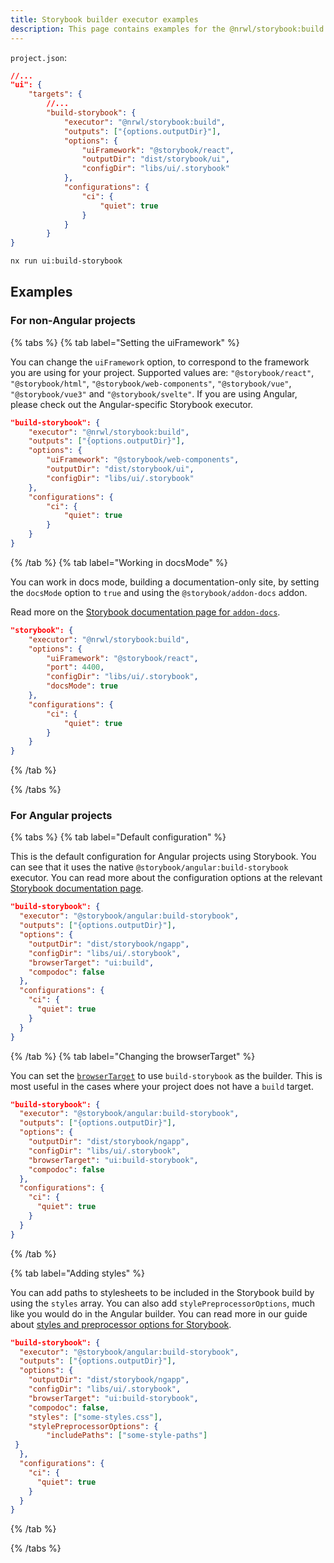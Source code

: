 ```yaml
---
title: Storybook builder executor examples
description: This page contains examples for the @nrwl/storybook:build executor.
---
```


`project.json`:

```json
//...
"ui": {
    "targets": {
        //...
        "build-storybook": {
            "executor": "@nrwl/storybook:build",
            "outputs": ["{options.outputDir}"],
            "options": {
                "uiFramework": "@storybook/react",
                "outputDir": "dist/storybook/ui",
                "configDir": "libs/ui/.storybook"
            },
            "configurations": {
                "ci": {
                    "quiet": true
                }
            }
        }
}
```

```bash
nx run ui:build-storybook
```

## Examples

### For non-Angular projects

{% tabs %}
{% tab label="Setting the uiFramework" %}

You can change the `uiFramework` option, to correspond to the framework you are using for your project. Supported values are: `"@storybook/react"`, `"@storybook/html"`, `"@storybook/web-components"`, `"@storybook/vue"`, `"@storybook/vue3"` and `"@storybook/svelte"`. If you are using Angular, please check out the Angular-specific Storybook executor.

```json
"build-storybook": {
    "executor": "@nrwl/storybook:build",
    "outputs": ["{options.outputDir}"],
    "options": {
        "uiFramework": "@storybook/web-components",
        "outputDir": "dist/storybook/ui",
        "configDir": "libs/ui/.storybook"
    },
    "configurations": {
        "ci": {
            "quiet": true
        }
    }
}
```

{% /tab %}
{% tab label="Working in docsMode" %}

You can work in docs mode, building a documentation-only site, by setting the `docsMode` option to `true` and using the `@storybook/addon-docs` addon.

Read more on the [Storybook documentation page for `addon-docs`](https://storybook.js.org/addons/@storybook/addon-docs).

```json
"storybook": {
    "executor": "@nrwl/storybook:build",
    "options": {
        "uiFramework": "@storybook/react",
        "port": 4400,
        "configDir": "libs/ui/.storybook",
        "docsMode": true
    },
    "configurations": {
        "ci": {
            "quiet": true
        }
    }
}
```

{% /tab %}

{% /tabs %}

### For Angular projects

{% tabs %}
{% tab label="Default configuration" %}

This is the default configuration for Angular projects using Storybook. You can see that it uses the native `@storybook/angular:build-storybook` executor. You can read more about the configuration options at the relevant [Storybook documentation page](https://storybook.js.org/docs/angular/get-started/install).

```json
"build-storybook": {
  "executor": "@storybook/angular:build-storybook",
  "outputs": ["{options.outputDir}"],
  "options": {
    "outputDir": "dist/storybook/ngapp",
    "configDir": "libs/ui/.storybook",
    "browserTarget": "ui:build",
    "compodoc": false
  },
  "configurations": {
    "ci": {
      "quiet": true
    }
  }
}
```

{% /tab %}
{% tab label="Changing the browserTarget" %}

You can set the [`browserTarget`](/packages/storybook/documents/angular-browser-target) to use `build-storybook` as the builder. This is most useful in the cases where your project does not have a `build` target.

```json
"build-storybook": {
  "executor": "@storybook/angular:build-storybook",
  "outputs": ["{options.outputDir}"],
  "options": {
    "outputDir": "dist/storybook/ngapp",
    "configDir": "libs/ui/.storybook",
    "browserTarget": "ui:build-storybook",
    "compodoc": false
  },
  "configurations": {
    "ci": {
      "quiet": true
    }
  }
}
```

{% /tab %}

{% tab label="Adding styles" %}

You can add paths to stylesheets to be included in the Storybook build by using the `styles` array. You can also add `stylePreprocessorOptions`, much like you would do in the Angular builder. You can read more in our guide about [styles and preprocessor options for Storybook](/packages/storybook/documents/angular-configuring-styles).

```json
"build-storybook": {
  "executor": "@storybook/angular:build-storybook",
  "outputs": ["{options.outputDir}"],
  "options": {
    "outputDir": "dist/storybook/ngapp",
    "configDir": "libs/ui/.storybook",
    "browserTarget": "ui:build-storybook",
    "compodoc": false,
    "styles": ["some-styles.css"],
    "stylePreprocessorOptions": {
        "includePaths": ["some-style-paths"]
 }
  },
  "configurations": {
    "ci": {
      "quiet": true
    }
  }
}
```

{% /tab %}

{% /tabs %}
